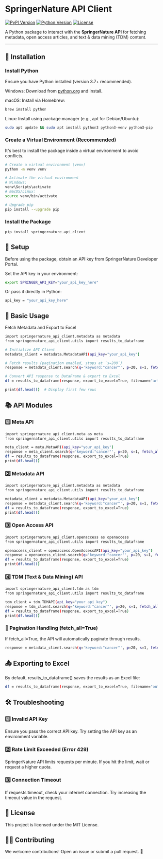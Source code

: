 # SpringerNature API Client

[![PyPI Version](https://img.shields.io/pypi/v/springernature_api_client)](https://pypi.org/project/springernature-api-client/)
[![Python Version](https://img.shields.io/pypi/pyversions/springernature_api_client)](https://pypi.org/project/springernature-api-client/)
[![License](https://img.shields.io/pypi/l/springernature_api_client)](LICENSE)

A Python package to interact with the **SpringerNature API** for fetching metadata, open access articles, and text & data mining (TDM) content.

---

## 🚀 Installation

### Install Python

Ensure you have Python installed (version 3.7+ recommended).

Windows: Download from [python.org](https://www.python.org/downloads/) and install.

macOS: Install via Homebrew:

```bash
brew install python
```

Linux: Install using package manager (e.g., apt for Debian/Ubuntu):

```bash
sudo apt update && sudo apt install python3 python3-venv python3-pip
```

### Create a Virtual Environment (Recommended)

It's best to install the package inside a virtual environment to avoid conflicts.

```bash
# Create a virtual environment (venv)
python -m venv venv

# Activate the virtual environment
# Windows:
venv\Scripts\activate
# macOS/Linux:
source venv/bin/activate

# Upgrade pip
pip install --upgrade pip
```

### Install the Package

```bash
pip install springernature_api_client
```

## 🔑 Setup

Before using the package, obtain an API key from SpringerNature Developer Portal.

Set the API key in your environment:

```bash
export SPRINGER_API_KEY="your_api_key_here"
```

Or pass it directly in Python:

```bash
api_key = "your_api_key_here"
```

## 📌 Basic Usage

Fetch Metadata and Export to Excel

```bash
import springernature_api_client.metadata as metadata
from springernature_api_client.utils import results_to_dataframe

# Initialize API Client
metadata_client = metadata.MetadataAPI(api_key="your_api_key")

# Fetch results (pagination enabled, stops at `s=200`)
response = metadata_client.search(q='keyword:"cancer"', p=20, s=1, fetch_all=False, is_premium=False)

# Convert API response to DataFrame & export to Excel
df = results_to_dataframe(response, export_to_excel=True, filename="articles.xlsx")

print(df.head())  # Display first few rows
```

## 📚 API Modules

### 1️⃣ Meta API

```bash
import springernature_api_client.meta as meta
from springernature_api_client.utils import results_to_dataframe

meta_client = meta.MetaAPI(api_key="your_api_key")
response = meta_client.search(q='keyword:"cancer"', p=20, s=1, fetch_all=False, is_premium=False)
df = results_to_dataframe(response, export_to_excel=True)
print(df.head())
```

### 2️⃣ Metadata API

```bash
import springernature_api_client.metadata as metadata
from springernature_api_client.utils import results_to_dataframe

metadata_client = metadata.MetadataAPI(api_key="your_api_key")
response = metadata_client.search(q='keyword:"cancer"', p=20, s=1, fetch_all=False, is_premium=False)
df = results_to_dataframe(response, export_to_excel=True)
print(df.head())
```

### 3️⃣ Open Access API

```bash
import springernature_api_client.openaccess as openaccess
from springernature_api_client.utils import results_to_dataframe

openaccess_client = openaccess.OpenAccessAPI(api_key="your_api_key")
response = openaccess_client.search(q='keyword:"cancer"', p=20, s=1, fetch_all=False, is_premium=False)
df = results_to_dataframe(response, export_to_excel=True)
print(df.head())
```

### 4️⃣ TDM (Text & Data Mining) API

```bash
import springernature_api_client.tdm as tdm
from springernature_api_client.utils import results_to_dataframe

tdm_client = tdm.TDMAPI(api_key="your_api_key")
response = tdm_client.search(q='keyword:"cancer"', p=20, s=1, fetch_all=False, is_premium=False)
df = results_to_dataframe(response, export_to_excel=True)
print(df.head())
```

### 🔄 Pagination Handling (fetch_all=True)

If fetch_all=True, the API will automatically paginate through results.

```bash
response = metadata_client.search(q='keyword:"cancer"', p=20, s=1, fetch_all=False, is_premium=False)
```

## 📤 Exporting to Excel

By default, results_to_dataframe() saves the results as an Excel file:

```bash
df = results_to_dataframe(response, export_to_excel=True, filename="output.xlsx")
```

## 🛠 Troubleshooting

### 1️⃣ Invalid API Key

Ensure you pass the correct API key.
Try setting the API key as an environment variable.

### 2️⃣ Rate Limit Exceeded (Error 429)

SpringerNature API limits requests per minute.
If you hit the limit, wait or request a higher quota.

### 3️⃣ Connection Timeout

If requests timeout, check your internet connection.
Try increasing the timeout value in the request.

## 📄 License

This project is licensed under the MIT License.

## 👨‍💻 Contributing

We welcome contributions! Open an issue or submit a pull request. 🚀

